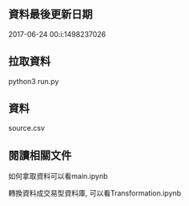 ## 資料最後更新日期
2017-06-24 00:i:1498237026
## 拉取資料 
python3 run.py

## 資料
source.csv

## 閱讀相關文件
如何拿取資料可以看main.ipynb

轉換資料成交易型資料庫, 可以看Transformation.ipynb

